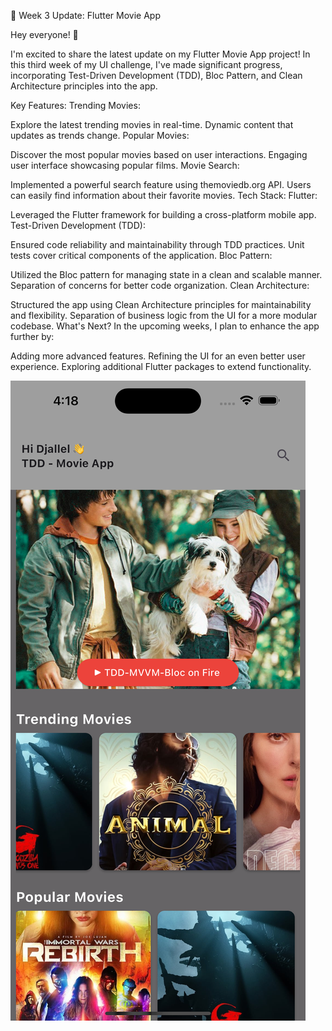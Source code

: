 🚀 Week 3 Update: Flutter Movie App

Hey everyone! 👋

I'm excited to share the latest update on my Flutter Movie App project! In this third week of my UI challenge, I've made significant progress, incorporating Test-Driven Development (TDD), Bloc Pattern, and Clean Architecture principles into the app.

Key Features:
Trending Movies:

Explore the latest trending movies in real-time.
Dynamic content that updates as trends change.
Popular Movies:

Discover the most popular movies based on user interactions.
Engaging user interface showcasing popular films.
Movie Search:

Implemented a powerful search feature using themoviedb.org API.
Users can easily find information about their favorite movies.
Tech Stack:
Flutter:

Leveraged the Flutter framework for building a cross-platform mobile app.
Test-Driven Development (TDD):

Ensured code reliability and maintainability through TDD practices.
Unit tests cover critical components of the application.
Bloc Pattern:

Utilized the Bloc pattern for managing state in a clean and scalable manner.
Separation of concerns for better code organization.
Clean Architecture:

Structured the app using Clean Architecture principles for maintainability and flexibility.
Separation of business logic from the UI for a more modular codebase.
What's Next?
In the upcoming weeks, I plan to enhance the app further by:

Adding more advanced features.
Refining the UI for an even better user experience.
Exploring additional Flutter packages to extend functionality.

![alt text](https://raw.githubusercontent.com/Djallelbrahmia/movie_app/main/Simulator%20Screenshot%20-%20iPhone%2015%20Pro%20Max%20-%202023-12-07%20at%2016.18.09.png)
